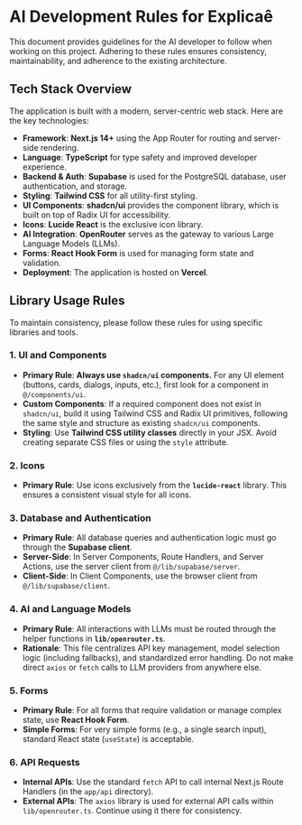 # AI Development Rules for Explicaê

This document provides guidelines for the AI developer to follow when working on this project. Adhering to these rules ensures consistency, maintainability, and adherence to the existing architecture.

## Tech Stack Overview

The application is built with a modern, server-centric web stack. Here are the key technologies:

-   **Framework**: **Next.js 14+** using the App Router for routing and server-side rendering.
-   **Language**: **TypeScript** for type safety and improved developer experience.
-   **Backend & Auth**: **Supabase** is used for the PostgreSQL database, user authentication, and storage.
-   **Styling**: **Tailwind CSS** for all utility-first styling.
-   **UI Components**: **shadcn/ui** provides the component library, which is built on top of Radix UI for accessibility.
-   **Icons**: **Lucide React** is the exclusive icon library.
-   **AI Integration**: **OpenRouter** serves as the gateway to various Large Language Models (LLMs).
-   **Forms**: **React Hook Form** is used for managing form state and validation.
-   **Deployment**: The application is hosted on **Vercel**.

## Library Usage Rules

To maintain consistency, please follow these rules for using specific libraries and tools.

### 1. UI and Components

-   **Primary Rule**: **Always use `shadcn/ui` components.** For any UI element (buttons, cards, dialogs, inputs, etc.), first look for a component in `@/components/ui`.
-   **Custom Components**: If a required component does not exist in `shadcn/ui`, build it using Tailwind CSS and Radix UI primitives, following the same style and structure as existing `shadcn/ui` components.
-   **Styling**: Use **Tailwind CSS utility classes** directly in your JSX. Avoid creating separate CSS files or using the `style` attribute.

### 2. Icons

-   **Primary Rule**: Use icons exclusively from the **`lucide-react`** library. This ensures a consistent visual style for all icons.

### 3. Database and Authentication

-   **Primary Rule**: All database queries and authentication logic must go through the **Supabase client**.
-   **Server-Side**: In Server Components, Route Handlers, and Server Actions, use the server client from `@/lib/supabase/server`.
-   **Client-Side**: In Client Components, use the browser client from `@/lib/supabase/client`.

### 4. AI and Language Models

-   **Primary Rule**: All interactions with LLMs must be routed through the helper functions in **`lib/openrouter.ts`**.
-   **Rationale**: This file centralizes API key management, model selection logic (including fallbacks), and standardized error handling. Do not make direct `axios` or `fetch` calls to LLM providers from anywhere else.

### 5. Forms

-   **Primary Rule**: For all forms that require validation or manage complex state, use **React Hook Form**.
-   **Simple Forms**: For very simple forms (e.g., a single search input), standard React state (`useState`) is acceptable.

### 6. API Requests

-   **Internal APIs**: Use the standard `fetch` API to call internal Next.js Route Handlers (in the `app/api` directory).
-   **External APIs**: The `axios` library is used for external API calls within `lib/openrouter.ts`. Continue using it there for consistency.